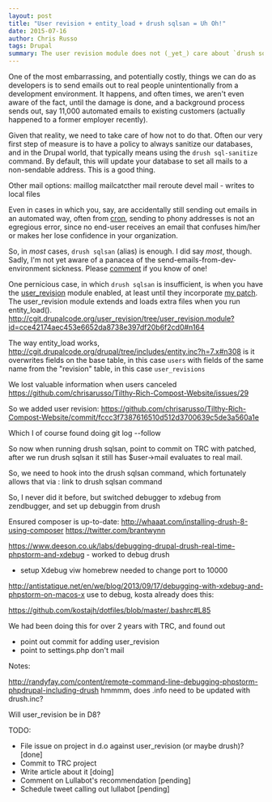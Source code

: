 ```yaml
---
layout: post
title: "User revision + entity_load + drush sqlsan = Uh Oh!"
date: 2015-07-16
author: Chris Russo
tags: Drupal
summary: The user revision module does not (_yet_) care about `drush sqlsan`, and it should!
---
```


One of the most embarrassing, and potentially costly, things we can do as developers
is to send emails out to real people unintentionally from a development 
environment. It happens, and often times, we aren't even aware of the fact, until the damage
is done, and a background process sends out, say 11,000 automated emails to
existing customers (actually happened to a former employer recently).

Given that reality, we need to take care of how not to do that. Often our very
first step of measure is to have a policy to always sanitize our databases, 
and in the Drupal world, that typically means using the `drush sql-sanitize` 
 command. By default, this will update your database to set all mails to a
 non-sendable address. This is a good thing.
 
    
  Other mail options: 
  maillog
  mailcatcther
  mail reroute
  devel mail - writes to local files
 
 

 
 Even in cases in which you, say, are accidentally still sending out emails 
  in an automated way, often from [cron](somewhere.com), sending to phony addresses
  is not an egregious error, since no end-user receives an email that confuses
  him/her or makes her lose confidence in your organization.
  
  So, in _most_ cases, `drush sqlsan` (alias) is enough. I did say _most_, though.
  Sadly, I'm not yet aware of a panacea of the send-emails-from-dev-environment
  sickness. Please [comment]('#js-expander-content') if you know of one!
  
  One pernicious case, in which `drush sqlsan` is insufficient, is when you have the [user_revision](https://www.drupal.org/project/user_revision )
  module enabled, at least until they incorporate [my patch]('findpatch'). The 
  user_revision module extends and loads extra files when you run
  entity_load(). 
  http://cgit.drupalcode.org/user_revision/tree/user_revision.module?id=cce42174aec453e6652da8738e397df20b6f2cd0#n164
  
  The way entity_load works, http://cgit.drupalcode.org/drupal/tree/includes/entity.inc?h=7.x#n308
  is it overwrites fields on the base table, in this case `users` with fields
  of the same name from the "revision" table, in this case `user_revisions`
  
  We lost valuable information when users canceled 
  https://github.com/chrisarusso/Tilthy-Rich-Compost-Website/issues/29
  
  So we added user revision: https://github.com/chrisarusso/Tilthy-Rich-Compost-Website/commit/fccc3f7387616510d512d3700639c5de3a560a1e
  
  Which I of course found doing git log --follow 
  
  So now when running drush sqlsan, point to commit on TRC with patched, after we run drush sqlsan
  it still has $user->mail evaluates to real mail.
  
  So, we need to hook into the drush sqlsan command, which fortunately allows that
  via : link to drush sqlsan command
  
  So, I never did it before, but switched debugger to xdebug from zendbugger, and
  set up debuggin from drush
  
  Ensured composer is up-to-date: http://whaaat.com/installing-drush-8-using-composer
https://twitter.com/brantwynn


https://www.deeson.co.uk/labs/debugging-drupal-drush-real-time-phpstorm-and-xdebug - worked to debug drush
 - setup Xdebug viw homebrew
needed to change port to 10000

http://antistatique.net/en/we/blog/2013/09/17/debugging-with-xdebug-and-phpstorm-on-macos-x 
use to debug, kosta already does this: 

https://github.com/kostajh/dotfiles/blob/master/.bashrc#L85
  
   We had been doing this for over 2 years with TRC, and found out
   - point out commit for adding user_revision
   - point to settings.php don't mail
   

Notes:

http://randyfay.com/content/remote-command-line-debugging-phpstorm-phpdrupal-including-drush
hmmmm, does .info need to be updated with drush.inc?

Will user_revision be in D8?

TODO:
- File issue on project in d.o against user_revision (or maybe drush)? [done]
- Commit to TRC project
- Write article about it [doing]
- Comment on Lullabot's recommendation [pending]
- Schedule tweet calling out lullabot [pending]





